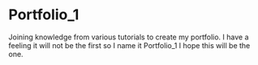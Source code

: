 # Portfolio_1
Joining knowledge from various tutorials to create my portfolio.
I have a feeling it will not be the first so I name it Portfolio_1
I hope this will be the one.
